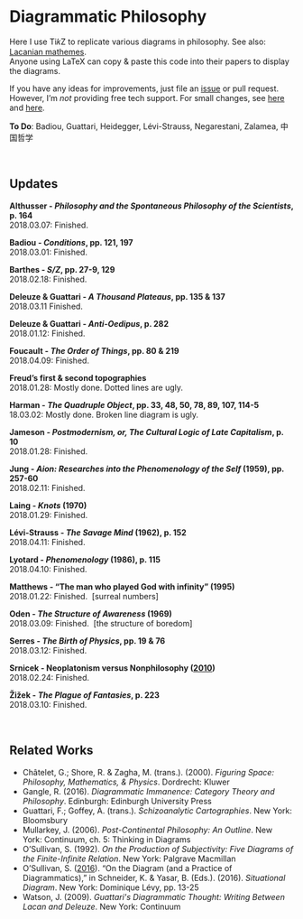 # Diagrammatic Philosophy

Here I use Ti𝑘Z to replicate various diagrams in philosophy. See also: <a href="https://github.com/gjoncas/Lacan-Mathemes">Lacanian mathemes</a>.
<br>Anyone using LaTeX can copy & paste this code into their papers to display the diagrams.

If you have any ideas for improvements, just file an <a href="https://github.com/gjoncas/Diagrammatic/issues">issue</a> or pull request.
<br>However, I’m <i>not</i> providing free tech support. For small changes, see <a href="https://en.wikibooks.org/wiki/LaTeX/PGF/TikZ">here</a> and <a href="http://mirror.ctan.org/graphics/pgf/base/doc/pgfmanual.pdf">here</a>.

<b>To Do</b>: Badiou, Guattari, Heidegger, Lévi-Strauss, Negarestani, Zalamea, 中国哲学

&nbsp;

## Updates

<b>Althusser - <i>Philosophy and the Spontaneous Philosophy of the Scientists</i>, p. 164</b>
<br>2018.03.07: Finished.

<b>Badiou - <i>Conditions</i>, pp. 121, 197</b>
<br>2018.03.01: Finished.

<b>Barthes - <i>S/Z</i>, pp. 27-9, 129</b>
<br>2018.02.18: Finished.

<b>Deleuze & Guattari - <i>A Thousand Plateaus</i>, pp. 135 & 137</b>
<br>2018.03.11 Finished.

<b>Deleuze & Guattari - <i>Anti-Oedipus</i>, p. 282</b>
<br>2018.01.12: Finished.

<b>Foucault - <i>The Order of Things</i>, pp. 80 & 219</b>
<br>2018.04.09: Finished.

<b>Freud’s first & second topographies</b>
<br>2018.01.28: Mostly done. Dotted lines are ugly.

<b>Harman - <i>The Quadruple Object</i>, pp. 33, 48, 50, 78, 89, 107, 114-5</b>
<br>18.03.02: Mostly done. Broken line diagram is ugly.

<b>Jameson - <i>Postmodernism, or, The Cultural Logic of Late Capitalism</i>, p. 10</b>
<br>2018.01.28: Finished.

<b>Jung - <i>Aion: Researches into the Phenomenology of the Self</i> (1959), pp. 257-60</b>
<br>2018.02.11: Finished.

<b>Laing - <i>Knots</i> (1970)</b>
<br>2018.01.29: Finished.

<b>Lévi-Strauss - <i>The Savage Mind</i> (1962), p. 152</b>
<br>2018.04.11: Finished.

<b>Lyotard - <i>Phenomenology</i> (1986), p. 115</b>
<br>2018.04.10: Finished.

<b>Matthews - “<a ref="https://www.newscientist.com/article/mg14719934-300-the-man-who-played-god-with-infinity/">The man who played God with infinity</a>” (1995)</b>
<br>2018.01.22: Finished. &nbsp;[surreal numbers]

<b>Oden - <i>The Structure of Awareness</i> (1969)</b>
<br>2018.03.09: Finished. &nbsp;[the structure of boredom]

<b>Serres - <i>The Birth of Physics</i>, pp. 19 & 76</b>
<br>2018.03.12: Finished.

<b>Srnicek - Neoplatonism versus Nonphilosophy (<a href="http://speculativeheresy.files.wordpress.com/2010/03/neoplatonism-and-nonphilosophy.jpg">2010</a>)</b>
<br>2018.02.24: Finished.

<b>Žižek - <i>The Plague of Fantasies</i>, p. 223</b>
<br>2018.03.10: Finished.

&nbsp;

## Related Works
<ul>
<li>Châtelet, G.; Shore, R. & Zagha, M. (trans.). (2000). <i>Figuring Space: Philosophy, Mathematics, & Physics</i>. Dordrecht: Kluwer</li>
<li>Gangle, R. (2016). <i>Diagrammatic Immanence: Category Theory and Philosophy</i>. Edinburgh: Edinburgh University Press</li>
<li>Guattari, F.; Goffey, A. (trans.). <i>Schizoanalytic Cartographies</i>. New York: Bloomsbury</li>
<li>Mullarkey, J. (2006). <i>Post-Continental Philosophy: An Outline</i>. New York: Continuum, ch. 5: Thinking in Diagrams</li>
<li>O’Sullivan, S. (1992). <i>On the Production of Subjectivity: Five Diagrams of the Finite-Infinite Relation</i>. New York: Palgrave Macmillan</li>
<li>O’Sullivan, S. (<a href="http://www.simonosullivan.net/articles/on_the_diagram.pdf">2016</a>). “On the Diagram (and a Practice of Diagrammatics),” in Schneider, K. & Yasar, B. (Eds.). (2016). <i>Situational Diagram</i>. New York: Dominique Lévy, pp. 13-25</li>
<li>Watson, J. (2009). <i>Guattari's Diagrammatic Thought: Writing Between Lacan and Deleuze</i>. New York: Continuum</li>
</ul>
